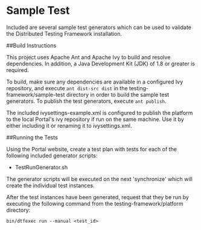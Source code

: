 Sample Test
===

Included are several sample test generators which can be used to validate the Distributed Testing Framework installation.

##Build Instructions

This project uses Apache Ant and Apache Ivy to build and resolve dependencies. In addition, a Java Development Kit (JDK) of 1.8 or greater is required.

To build, make sure any dependencies are available in a configured Ivy repository, and execute `ant dist-src dist` in the testing-framework/sample-test directory in order to build the sample test generators. To publish the test generators, execute `ant publish`.

The included ivysettings-example.xml is configured to publish the platform to the local Portal's ivy repository if run on the same machine. Use it by either including it or renaming it to ivysettings.xml.

##Running the Tests

Using the Portal website, create a test plan with tests for each of the following included generator scripts:

* TestRunGenerator.sh

The generator scripts will be executed on the next 'synchronize' which will create the individual test instances.

After the test instances have been generated, request that they be run by executing the following command from the testing-framework/platform directory:

`bin/dtfexec run --manual <test_id>`


